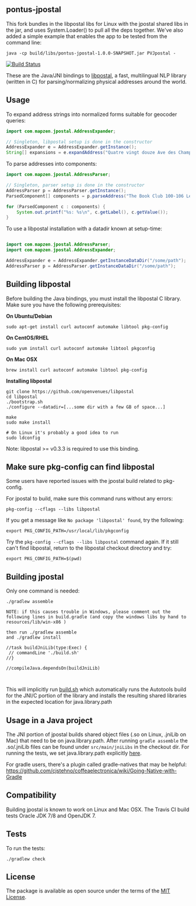 pontus-jpostal
--------------

This fork bundles in the libpostal libs for Linux with the jpostal shared libs in the jar, and uses System.Loader() to pull all the deps together.  We've also added a simple example that enables the app to be tested from the command line:

```
java -cp build/libs/pontus-jpostal-1.0.0-SNAPSHOT.jar PVJpostal -
```



[![Build Status](https://travis-ci.org/openvenues/jpostal.svg?branch=master)](https://travis-ci.org/openvenues/jpostal)

These are the Java/JNI bindings to [libpostal](https://github.com/openvenues/libpostal), a fast, multilingual NLP library (written in C) for parsing/normalizing physical addresses around the world.

Usage
-----

To expand address strings into normalized forms suitable for geocoder queries:

```java
import com.mapzen.jpostal.AddressExpander;

// Singleton, libpostal setup is done in the constructor
AddressExpander e = AddressExpander.getInstance();
String[] expansions = e.expandAddress("Quatre vingt douze Ave des Champs-Élysées");
```

To parse addresses into components:

```java
import com.mapzen.jpostal.AddressParser;

// Singleton, parser setup is done in the constructor
AddressParser p = AddressParser.getInstance();
ParsedComponent[] components = p.parseAddress("The Book Club 100-106 Leonard St, Shoreditch, London, Greater London, EC2A 4RH, United Kingdom");

for (ParsedComponent c : components) {
    System.out.printf("%s: %s\n", c.getLabel(), c.getValue());
}
```

To use a libpostal installation with a datadir known at setup-time:

```java

import com.mapzen.jpostal.AddressParser;
import com.mapzen.jpostal.AddressExpander;

AddressExpander e = AddressExpander.getInstanceDataDir("/some/path");
AddressParser p = AddressParser.getInstanceDataDir("/some/path");
```

Building libpostal
------------------

Before building the Java bindings, you must install the libpostal C library. Make sure you have the following prerequisites:

**On Ubuntu/Debian**
```
sudo apt-get install curl autoconf automake libtool pkg-config
```

**On CentOS/RHEL**
```
sudo yum install curl autoconf automake libtool pkgconfig
```

**On Mac OSX**
```
brew install curl autoconf automake libtool pkg-config
```

**Installing libpostal**

```shell
git clone https://github.com/openvenues/libpostal
cd libpostal
./bootstrap.sh
./configure --datadir=[...some dir with a few GB of space...]

make
sudo make install

# On Linux it's probably a good idea to run
sudo ldconfig
```

Note: libpostal >= v0.3.3 is required to use this binding.

Make sure pkg-config can find libpostal
---------------------------------------

Some users have reported issues with the jpostal build related to pkg-config.

For jpostal to build, make sure this command runs without any errors:

```shell
pkg-config --cflags --libs libpostal
```

If you get a message like `No package 'libpostal' found`, try the following:

```shell
export PKG_CONFIG_PATH=/usr/local/lib/pkgconfig
```

Try the `pkg-config --cflags --libs libpostal` command again. If it still can't find libpostal, return to the libpostal checkout directory and try:

```shell
export PKG_CONFIG_PATH=$(pwd)
```

Building jpostal
----------------

Only one command is needed:

```
./gradlew assemble

NOTE: if this causes trouble in Windows, please comment out the following lines in build.gradle (and copy the windows libs by hand to resources/lib/win-x86 )

then run ./gradlew assemble 
and ./gradlew install

//task buildJniLib(type:Exec) {
 // commandLine './build.sh'
//}

//compileJava.dependsOn(buildJniLib)



```

This will implicitly run [build.sh](./build.sh) which automatically runs the Autotools build for the JNI/C portion of the library and installs the resulting shared libraries in the expected location for java.library.path

Usage in a Java project
-----------------------

The JNI portion of jpostal builds shared object files (.so on Linux, .jniLib on Mac) that need to be on java.library.path. After running ```gradle assemble``` the .so/.jniLib files can be found under ```src/main/jniLibs``` in the checkout dir. For running the tests, we set java.library.path explicitly [here](https://github.com/openvenues/jpostal/blob/master/build.gradle#L18).

For gradle users, there's a plugin called gradle-natives that may be helpful: https://github.com/cjstehno/coffeaelectronica/wiki/Going-Native-with-Gradle

Compatibility
-------------

Building jpostal is known to work on Linux and Mac OSX. The Travis CI build tests Oracle JDK 7/8 and OpenJDK 7.

Tests
-----

To run the tests:

```
./gradlew check
```

License
-------

The package is available as open source under the terms of the [MIT License](http://opensource.org/licenses/MIT).

